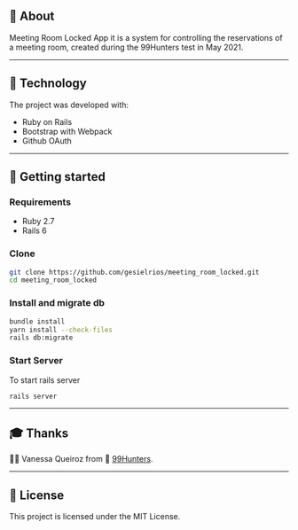 <h2>📖 About</h2>

Meeting Room Locked App it is a system for controlling the reservations of a meeting room, created during the 99Hunters test in May 2021.

------------
<h2>🧪 Technology</h2>

The project was developed with:

- Ruby on Rails
- Bootstrap with Webpack
- Github OAuth

------------
<h2>🔌 Getting started</h2>

### Requirements
- Ruby 2.7
- Rails 6

### Clone
```bash
git clone https://github.com/gesielrios/meeting_room_locked.git
cd meeting_room_locked
```
### Install and migrate db

```bash
bundle install
yarn install --check-files
rails db:migrate
```
### Start Server
To start rails server
```bash
rails server

```

------------
<h2>🎓 Thanks</h2>

👨‍🏫 Vanessa Queiroz from 🚀 <a href="http://www.99hunters.com/" target="_blank">99Hunters</a>.

------------
<h2>📝 License</h2>
This project is licensed under the MIT License.

